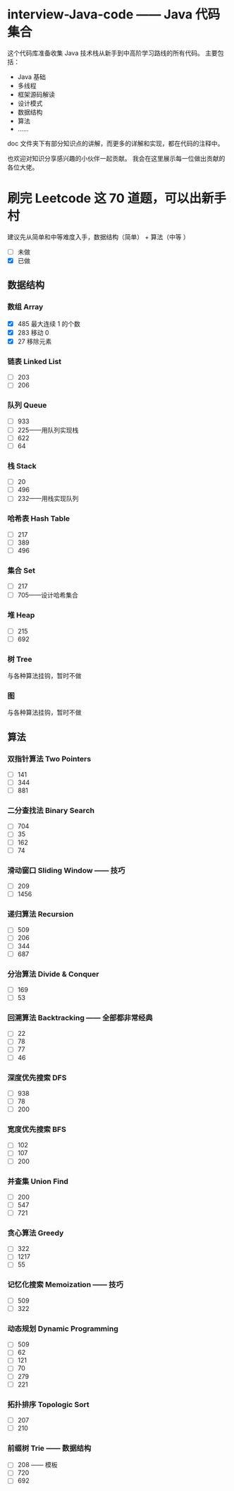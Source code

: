 # interview-Java-code —— Java 代码集合

这个代码库准备收集 Java 技术栈从新手到中高阶学习路线的所有代码。 主要包括：

- Java 基础
- 多线程
- 框架源码解读
- 设计模式
- 数据结构
- 算法
- ……

doc 文件夹下有部分知识点的讲解，而更多的详解和实现，都在代码的注释中。

也欢迎对知识分享感兴趣的小伙伴一起贡献。 我会在这里展示每一位做出贡献的各位大佬。

# 刷完 Leetcode 这 70 道题，可以出新手村

建议先从简单和中等难度入手，数据结构（简单） + 算法（中等 ）

- [ ] 未做
- [x] 已做

## 数据结构

### 数组 Array

- [x] 485 最大连续 1 的个数
- [x] 283 移动 0
- [x] 27 移除元素

### 链表 Linked List

- [ ] 203
- [ ] 206

### 队列 Queue

- [ ] 933
- [ ] 225——用队列实现栈
- [ ] 622
- [ ] 64

### 栈 Stack

- [ ] 20
- [ ] 496
- [ ] 232——用栈实现队列

### 哈希表 Hash Table

- [ ] 217
- [ ] 389
- [ ] 496

### 集合 Set

- [ ] 217
- [ ] 705——设计哈希集合

### 堆 Heap

- [ ] 215
- [ ] 692

### 树 Tree

与各种算法挂钩，暂时不做

### 图

与各种算法挂钩，暂时不做

## 算法

### 双指针算法 Two Pointers

- [ ] 141
- [ ] 344
- [ ] 881

### 二分查找法 Binary Search

- [ ] 704
- [ ] 35
- [ ] 162
- [ ] 74

### 滑动窗口 Sliding Window —— 技巧

- [ ] 209
- [ ] 1456

### 递归算法 Recursion

- [ ] 509
- [ ] 206
- [ ] 344
- [ ] 687

### 分治算法 Divide & Conquer

- [ ] 169
- [ ] 53

### 回溯算法 Backtracking —— 全部都非常经典

- [ ] 22
- [ ] 78
- [ ] 77
- [ ] 46

### 深度优先搜索 DFS

- [ ] 938
- [ ] 78
- [ ] 200

### 宽度优先搜索 BFS

- [ ] 102
- [ ] 107
- [ ] 200

### 并查集 Union Find

- [ ] 200
- [ ] 547
- [ ] 721

### 贪心算法 Greedy

- [ ] 322
- [ ] 1217
- [ ] 55

### 记忆化搜索 Memoization —— 技巧

- [ ] 509
- [ ] 322

### 动态规划 Dynamic Programming

- [ ] 509
- [ ] 62
- [ ] 121
- [ ] 70
- [ ] 279
- [ ] 221

### 拓扑排序 Topologic Sort

- [ ] 207
- [ ] 210

### 前缀树 Trie —— 数据结构

- [ ] 208 —— 模板
- [ ] 720
- [ ] 692

